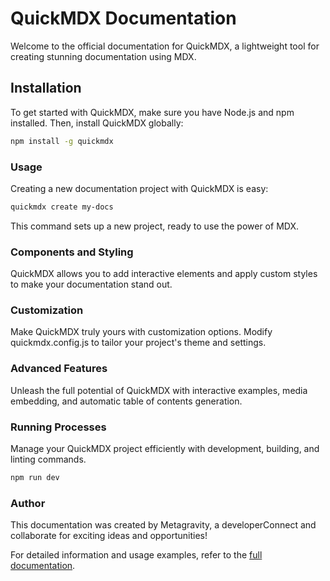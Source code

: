 # QuickMDX Documentation

Welcome to the official documentation for QuickMDX, a lightweight tool for creating stunning documentation using MDX.

## Installation

To get started with QuickMDX, make sure you have Node.js and npm installed. Then, install QuickMDX globally:

```bash
npm install -g quickmdx
```
### Usage
Creating a new documentation project with QuickMDX is easy:

```bash
quickmdx create my-docs
```
This command sets up a new project, ready to use the power of MDX.

### Components and Styling
QuickMDX allows you to add interactive elements and apply custom styles to make your documentation stand out.

### Customization
Make QuickMDX truly yours with customization options. Modify quickmdx.config.js to tailor your project's theme and settings.

### Advanced Features
Unleash the full potential of QuickMDX with interactive examples, media embedding, and automatic table of contents generation.

### Running Processes
Manage your QuickMDX project efficiently with development, building, and linting commands.
```bash
npm run dev
```

### Author
This documentation was created by Metagravity, a developerConnect and collaborate for exciting ideas and opportunities!

For detailed information and usage examples, refer to the [full documentation]().

